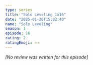 ```yaml
---
type: series
title: "Solo Leveling 1x16"
date: "2025-01-26T15:02:40"
name: "Solo Leveling"
season: 1
episode: 16
rating: 2
ratingEmoji: ⭐️⭐️
---
```


*[No review was written for this episode]*
